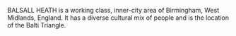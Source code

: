 BALSALL HEATH is a working class, inner-city area of Birmingham, West Midlands, England. It has a diverse cultural mix of people and is the location of the Balti Triangle.

